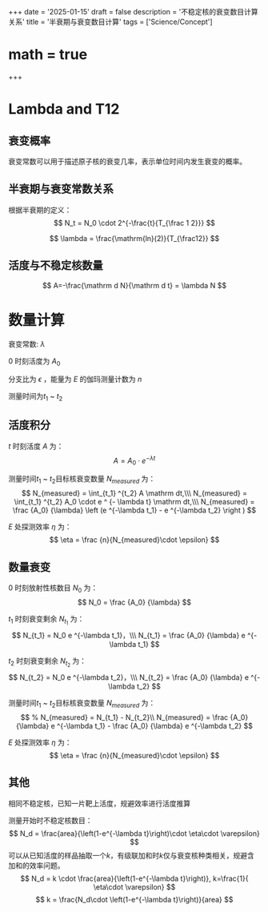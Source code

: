 +++
date = '2025-01-15'
draft = false
description = '不稳定核的衰变数目计算关系'
title = '半衰期与衰变数目计算'
tags = ['Science/Concept']
# math = true
+++

# Lambda and T12

## 衰变概率
衰变常数可以用于描述原子核的衰变几率，表示单位时间内发生衰变的概率。
## 半衰期与衰变常数关系
根据半衰期的定义：
$$
N_t = N_0 \cdot 2^{-\frac{t}{T_{\frac 1 2}}}
$$


$$
\lambda = \frac{\mathrm{ln}(2)}{T_{\frac12}}
$$

## 活度与不稳定核数量
$$
A=-\frac{\mathrm d N}{\mathrm d t} = \lambda N
$$



# 数量计算
衰变常数: $\lambda$

0 时刻活度为 $A_0$

分支比为 $\epsilon$ ，能量为 $E$ 的伽玛测量计数为 $n$

测量时间为$t_1$ ~ $t_2$
## 活度积分
$t$ 时刻活度 $A$ 为：
$$
A = A_0 \cdot e ^ {- \lambda t}
$$

测量时间$t_1$ ~ $t_2$目标核衰变数量 $N_{measured}$ 为：
$$
N_{measured} = \int_{t_1} ^{t_2} A \mathrm dt,\\\
N_{measured} = \int_{t_1} ^{t_2} A_0 \cdot e ^ {- \lambda t} \mathrm dt,\\\
N_{measured} = \frac {A_0} {\lambda} \left (e ^{-\lambda t_1} - e ^{-\lambda t_2} \right ) 
$$

$E$ 处探测效率 $\eta$ 为：
$$
\eta = \frac {n}{N_{measured}\cdot \epsilon}
$$


## 数量衰变
0 时刻放射性核数目 $N_0$ 为：
$$ 
N_0 = \frac {A_0} {\lambda}
$$

$t_1$ 时刻衰变剩余 $N_{t_1}$ 为：
$$
N_{t_1} = N_0 e ^{-\lambda t_1}，\\\
N_{t_1} = \frac {A_0} {\lambda} e ^{-\lambda t_1}
$$

$t_2$ 时刻衰变剩余 $N_{t_2}$ 为：
$$
N_{t_2} = N_0 e ^{-\lambda t_2}，\\\
N_{t_2} = \frac {A_0} {\lambda} e ^{-\lambda t_2}
$$

测量时间$t_1$ ~ $t_2$目标核衰变数量 $N_{measured}$ 为：
$$
% N_{measured} = N_{t_1} - N_{t_2}\\
N_{measured} = \frac {A_0} {\lambda} e ^{-\lambda t_1} - \frac {A_0} {\lambda} e ^{-\lambda t_2}
$$

$E$ 处探测效率 $\eta$ 为：
$$
\eta = \frac {n}{N_{measured}\cdot \epsilon}
$$

## 其他
相同不稳定核，已知一片靶上活度，规避效率进行活度推算

测量开始时不稳定核数目：
$$
N_d = \frac{area}{\left(1-e^{-\lambda t}\right)\cdot \eta\cdot \varepsilon}
$$
可以从已知活度的样品抽取一个$k$，有级联加和时$k$仅与衰变核种类相关，规避含加和的效率问题。
$$
N_d = k \cdot \frac{area}{\left(1-e^{-\lambda t}\right)}, k=\frac{1}{ \eta\cdot \varepsilon}
$$
$$
k = \frac{N_d\cdot \left(1-e^{-\lambda t}\right)}{area}
$$
